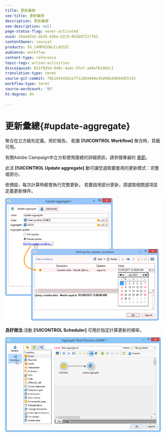 ```yaml
---
title: 更新彙總
seo-title: 更新彙總
description: 更新彙總
seo-description: null
page-status-flag: never-activated
uuid: 34ae42e1-da34-43be-b219-0b3b872177b3
contentOwner: sauviat
products: SG_CAMPAIGN/CLASSIC
audience: workflow
content-type: reference
topic-tags: action-activities
discoiquuid: 031f8d5d-940c-4a4c-97e7-ad4ef61983c1
translation-type: tm+mt
source-git-commit: 70b143445b2e77128b9404e35d96b39694d55335
workflow-type: tm+mt
source-wordcount: '93'
ht-degree: 8%

---
```



# 更新彙總{#update-aggregate}

聚合在立方級別定義，用於報告。 配置 **[!UICONTROL Workflow]** 聚合時，頁籤可用。

有關Adobe Campaign中立方和使用匯總的詳細資訊，請參閱專屬的 [章節](../../reporting/using/concepts-and-methodology.md#calculating-and-using-aggregates)。

此活 **[!UICONTROL Update aggregate]** 動可讓您選取要套用的更新模式：完整或部分。

依預設，每次計算時都會執行完整更新。 若要啟用部分更新，請選取相關選項並定義更新條件。

![](assets/s_advuser_cube_agregate_05.png)

**良好做法**:活動 **[!UICONTROL Scheduler]** 可用於指定計算更新的頻率。

![](assets/s_advuser_cube_agregate_04.png)


